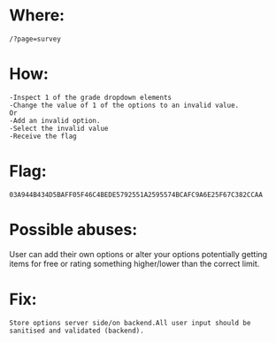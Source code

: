 # Where:
    /?page=survey
# How:
    -Inspect 1 of the grade dropdown elements
    -Change the value of 1 of the options to an invalid value.
    Or
    -Add an invalid option.
    -Select the invalid value
    -Receive the flag
# Flag:
    03A944B434D5BAFF05F46C4BEDE5792551A2595574BCAFC9A6E25F67C382CCAA

# Possible abuses:
User can add their own options or alter your options potentially getting items for free or rating something higher/lower than the correct limit.

# Fix:
    Store options server side/on backend.All user input should be sanitised and validated (backend).